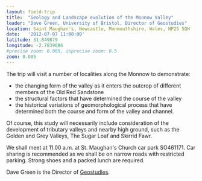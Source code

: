 ```yaml
---
layout: field-trip
title:  "Geology and Landscape evolution of the Monnow Valley"
leader: "Dave Green, University of Bristol, Director of Geostudies"
location: Saint Maughan's, Newcastle, Monmouthshire, Wales, NP25 5QH
date:   '2012-07-07 11:00:00'
latitude: 51.849879
longitude: -2.7839086
#precise zoom: 0.005, inprecise zoom: 0.5
zoom: 0.005
---
```

The trip will visit a number of localities along the Monnow to demonstrate:
<ul><li>the changing form of the valley as it enters the outcrop of different members of the Old Red Sandstone</li>
<li>the structural factors that have determined the course of the valley</li>
<li>the historical variations of geomorphological process that have determined both the course and form of the valley and channel.</li></ul>

Of course, this study will necessarily include consideration of the development of tributary valleys and nearby high ground, such as the Golden and Grey Valleys, The Sugar Loaf and Skirrid Fawr.

We shall meet at 11.00 a.m. at St. Maughan's Church car park SO461171. Car sharing is recommended as we shall be on narrow roads with restricted parking. Strong shoes and a packed lunch are required.

Dave Green is the Director of <a href='http://www.geostudies.co.uk'>Geostudies</a>.